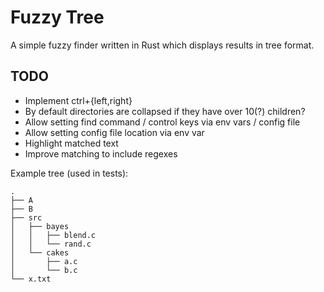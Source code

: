 Fuzzy Tree
==========

A simple fuzzy finder written in Rust which displays results in tree format.


TODO
----

* Implement ctrl+{left,right}
* By default directories are collapsed if they have over 10(?) children?
* Allow setting find command / control keys via env vars / config file
* Allow setting config file location via env var
* Highlight matched text
* Improve matching to include regexes

Example tree (used in tests):

```
.
├── A
├── B
├── src
│   ├── bayes
│   │   ├── blend.c
│   │   └── rand.c
│   └── cakes
│       ├── a.c
│       └── b.c
└── x.txt
```
